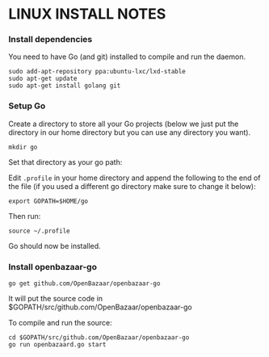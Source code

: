 LINUX INSTALL NOTES
====================

### Install dependencies

You need to have Go (and git) installed to compile and run the daemon.
```
sudo add-apt-repository ppa:ubuntu-lxc/lxd-stable
sudo apt-get update
sudo apt-get install golang git
```

### Setup Go

Create a directory to store all your Go projects (below we just put the directory in our home directory but you can use any directory you want).

```
mkdir go
```

Set that directory as your go path:

Edit `.profile` in your home directory and append the following to the end of the file (if you used a different go directory make sure to change it below):
```
export GOPATH=$HOME/go
```

Then run:
```
source ~/.profile
```

Go should now be installed.

### Install openbazaar-go

```
go get github.com/OpenBazaar/openbazaar-go
```

It will put the source code in $GOPATH/src/github.com/OpenBazaar/openbazaar-go

To compile and run the source:
```
cd $GOPATH/src/github.com/OpenBazaar/openbazaar-go
go run openbazaard.go start
```